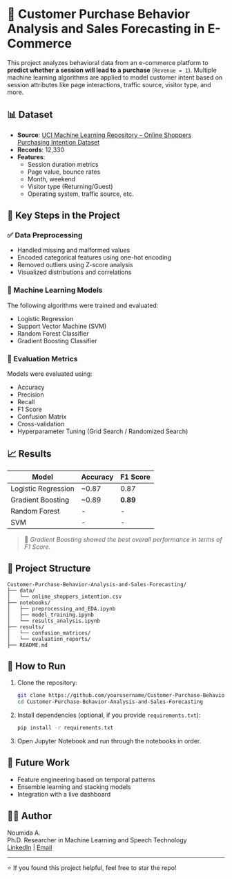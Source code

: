 
# 🛒 Customer Purchase Behavior Analysis and Sales Forecasting in E-Commerce

This project analyzes behavioral data from an e-commerce platform to **predict whether a session will lead to a purchase** (`Revenue = 1`). Multiple machine learning algorithms are applied to model customer intent based on session attributes like page interactions, traffic source, visitor type, and more.

## 📊 Dataset

- **Source**: [UCI Machine Learning Repository – Online Shoppers Purchasing Intention Dataset](https://archive.ics.uci.edu/ml/datasets/Online+Shoppers+Purchasing+Intention+Dataset)
- **Records**: 12,330
- **Features**:
  - Session duration metrics
  - Page value, bounce rates
  - Month, weekend
  - Visitor type (Returning/Guest)
  - Operating system, traffic source, etc.

## 🔧 Key Steps in the Project

### ✅ Data Preprocessing

- Handled missing and malformed values
- Encoded categorical features using one-hot encoding
- Removed outliers using Z-score analysis
- Visualized distributions and correlations

### 🧠 Machine Learning Models

The following algorithms were trained and evaluated:

- Logistic Regression
- Support Vector Machine (SVM)
- Random Forest Classifier
- Gradient Boosting Classifier

### 🧪 Evaluation Metrics

Models were evaluated using:

- Accuracy
- Precision
- Recall
- F1 Score
- Confusion Matrix
- Cross-validation
- Hyperparameter Tuning (Grid Search / Randomized Search)

## 📈 Results

| Model                  | Accuracy | F1 Score |
|------------------------|----------|----------|
| Logistic Regression    | ~0.87    | 0.87     |
| Gradient Boosting      | ~0.89    | **0.89** |
| Random Forest          | -        | -        |
| SVM                    | -        | -        |

> 📌 *Gradient Boosting showed the best overall performance in terms of F1 Score.*

## 📁 Project Structure

```
Customer-Purchase-Behavior-Analysis-and-Sales-Forecasting/
├── data/
│   └── online_shoppers_intention.csv
├── notebooks/
│   ├── preprocessing_and_EDA.ipynb
│   ├── model_training.ipynb
│   └── results_analysis.ipynb
├── results/
│   └── confusion_matrices/
│   └── evaluation_reports/
├── README.md
```

## 🚀 How to Run

1. Clone the repository:
   ```bash
   git clone https://github.com/yourusername/Customer-Purchase-Behavior-Analysis-and-Sales-Forecasting.git
   cd Customer-Purchase-Behavior-Analysis-and-Sales-Forecasting
   ```

2. Install dependencies (optional, if you provide `requirements.txt`):
   ```bash
   pip install -r requirements.txt
   ```

3. Open Jupyter Notebook and run through the notebooks in order.

## 📌 Future Work

- Feature engineering based on temporal patterns
- Ensemble learning and stacking models
- Integration with a live dashboard

## 🧑‍💻 Author

Noumida A.  
Ph.D. Researcher in Machine Learning and Speech Technology  
[LinkedIn](#) | [Email](#)

---

⭐ If you found this project helpful, feel free to star the repo!
